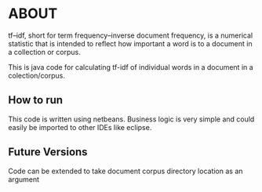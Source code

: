 # ABOUT

tf–idf, short for term frequency–inverse document frequency, is a numerical statistic that is intended to reflect how important a word is to a document in a collection or corpus.

This is java code for calculating tf-idf of individual words in a document in a colection/corpus.

## How to run

This code is written using netbeans. Business logic is very simple and could easily be imported to other IDEs like eclipse.

## Future Versions

Code can be extended to take document corpus directory location as an argument



